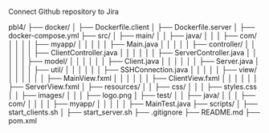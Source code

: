 Connect Github repository to Jira

pbl4/
├── docker/
│   ├── Dockerfile.client
│   ├── Dockerfile.server
│   ├── docker-compose.yml
├── src/
│   ├── main/
│   │   ├── java/
│   │   │   ├── com/
│   │   │   │   ├── myapp/
│   │   │   │   │   ├── Main.java
│   │   │   │   │   ├── controller/
│   │   │   │   │   │   ├── ClientController.java
│   │   │   │   │   │   ├── ServerController.java
│   │   │   │   │   ├── model/
│   │   │   │   │   │   ├── Client.java
│   │   │   │   │   │   ├── Server.java
│   │   │   │   │   ├── util/
│   │   │   │   │   │   ├── SSHConnection.java
│   │   │   │   │   ├── view/
│   │   │   │   │   │   ├── MainView.fxml
│   │   │   │   │   │   ├── ClientView.fxml
│   │   │   │   │   │   ├── ServerView.fxml
│   ├── resources/
│   │   ├── css/
│   │   │   ├── styles.css
│   │   ├── images/
│   │   │   ├── logo.png
│   ├── test/
│   │   ├── java/
│   │   │   ├── com/
│   │   │   │   ├── myapp/
│   │   │   │   │   ├── MainTest.java
├── scripts/
│   ├── start_clients.sh
│   ├── start_server.sh
├── .gitignore
├── README.md
├── pom.xml